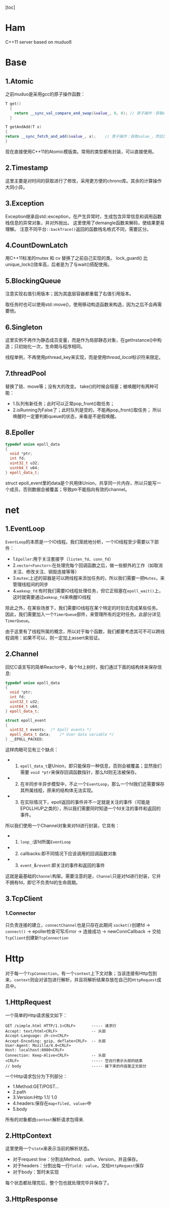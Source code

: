 [toc]

# Ham
C++11 server based on muduoß

# Base 

## 1.Atomic
之前muduo是采用gcc的原子操作函数：
```cpp
T get()
  {
    return __sync_val_compare_and_swap(&value_, 0, 0); // 原子操作：获取value_（等于0设置为0，也是获取value_）
  }

T getAndAdd(T x)
{
return __sync_fetch_and_add(&value_, x);    // 原子操作：获取value_，然后加上给定的X
}
```
现在直接使用C++11的Atomic模版类。常用的类型都有封装，可以直接使用。

## 2.Timestamp
这里主要是对时间的获取进行了修改，采用更方便的chrono库。其余的计算操作大同小异。

## 3.Exception
Exception继承自std::exception，在产生异常时，生成包含异常信息和调用函数栈信息的异常对象，并对外抛出。
这里使用了demangle函数来解码，使结果更易理解。
注意不同平台```::backTrace()```返回的函数栈名格式不同，需要区分。

## 4.CountDownLatch 
用C++11标准的mutex 和 cv 替换了之前自己实现的类。
lock_guard() 比 unique_lock()效率高，后者是为了与wait()搭配使用。

## 5.BlockingQueue
注意实现右值引用版本；因为其底层容器都重载了右值引用版本。

取任务时也可以使用std::move()，使用移动构造函数来构造，因为之后不会再需要他。

## 6.Singleton
这里实例不再作为静态成员变量，而是作为局部静态对象，在getInstance()中构造；只初始化一次，生命期与程序相同。

线程单例，不再使用pthread_key来实现，而是使用*thread_local*标识符来限定。

## 7.threadPool
替换了锁、move等；没有大的改变。
take()的时候会阻塞；被唤醒时有两种可能：
* 1.队列有新任务；此时可以正常pop_front()取任务；
* 2.isRunning为False了；此时队列是空的，不能再pop_front()取任务；
所以唤醒时一定要判断queue的状态，来看是不是假唤醒。

## 8.Epoller
```cpp
typedef union epoll_data
{
  void *ptr;
  int fd;
  uint32_t u32;
  uint64_t u64;
} epoll_data_t;
```
struct epoll_event里的data是个共用体Union，共享同一片内存，所以只能写一个成员，否则数据会被覆盖；导致ptr不能指向有效的channel。

# net

## 1.EventLoop
```EventLoop```的本质是一个IO线程。我们笼统地分析，一个IO线程至少需要以下部件：
* 1.```Epoller```:用于关注套接字（```listen_fd```、```conn_fd```）
* 2.```vector<Functor>```:在处理完每个回调函数之后，做一些额外的工作（如取消关注、修改关注、销毁连接等等）
* 3.```mutex```:上述的容器是可以跨线程来添加任务的，所以我们需要一把```Mutex```，来管理线程间的同步
* 4.```wakeup_fd```:有时我们需要IO线程处理任务，但它正阻塞在```epoll_wait()```上，这时就需要通过```wakeup_fd```来唤醒IO线程

除此之外，在某些场景下，我们需要IO线程在某个特定的时刻去完成某些任务。因此，我们需要加入一个```TimerQueue```部件，来管理所有的定时任务。此部分详见```TimerQueue```。

由于这里有了线程所属的概念，所以对于每个函数，我们都要考虑其可不可以跨线程调用：如果不可以，则一定加上assert来验证。

## 2.Channel
回忆C语言写的简单Reactor中，每个fd上树时，我们通过下面的结构体来保存信息:
```cpp
typedef union epoll_data
{
  void *ptr;
  int fd;
  uint32_t u32;
  uint64_t u64;
} epoll_data_t;

struct epoll_event
{
  uint32_t events;	/* Epoll events */
  epoll_data_t data;	/* User data variable */
} __EPOLL_PACKED;
```

这样肉眼可见有三个缺点：
* 1. ```epoll_data_t```是Union，即只能保存一种信息，否则会被覆盖；显然我们需要
```void *ptr```来保存回调函数指针，那么fd则无法被保存。
* 2. 在半同步半异步模型中，不止一个```EventLoop```，那么一个fd我们还需要保存其所属线程，原来的结构体无法实现。
* 3. 在实际情况下，epoll返回的事件并不一定就是关注的事件（可能是EPOLLHUP之类的），所以我们需要同时知道一个fd关注的事件和返回的事件。

所以我们使用一个Channel对象来对fd进行封装，它具有：
* 1. ```loop_```:该fd所属```EventLoop```
* 2. callbacks:即不同情况下应该调用的回调函数对象
* 3. ```event_```&```revent```:即关注的事件和返回的事件

这就是最基础的```Channel```构架。需要注意的是，```Channel```只是对fd进行封装，它并不拥有fd，即它不负责fd的生命周期。

## 3.TcpClient
### 1.Connector
只负责连接的建立，```connectChannel```也是只存在此期间
```socket()```创建fd -> ```connect()``` -> epoller检查可写/Error -> 连接成功 -> newConnCallback -> 交给```TcpClient```创建新```TcpConnection```


# Http
对于每一个```TcpConnection```，有一个```context```上下文对象；当该连接有Http包到来，```context```则会对该包进行解析，并且将解析结果存放在自己的```HttpRequest```成员中。

## 1.HttpRequest
一个简单的Http请求报文如下：

    GET /simple.html HTTP/1.1<CRLF>       ----- 请求行 
    Accept: text/html<CRLF>               -- 头部
    Accept-Language: zh-cn<CRLF>             
    Accept-Encoding: gzip, deflate<CRLF>  -- 头部 
    User-Agent: Mozilla/4.0<CRLF>            
    Host: localhost:8080<CRLF>               
    Connection: Keep-Alive<CRLF>          -- 头部
    <CRLF>                                ----- 空白行表示头部的结束
    // body                               ----- 接下来的内容是正文部分

一个Http请求包分为下列部分：
* 1.Method:GET/POST...
* 2.path
* 3.Version:Http 1.1/ 1.0
* 4.headers:保存在```map<filed, value>```中
* 5.body

所有的对象都由```context```解析请求包得来.

## 2.HttpContext
这里使用一个```state```来表示当前的解析状态。
* 对于request line：分割出Method、path、Version，并且保存。
* 对于headers：分割出每一行```field: value```，交给```HttpRequest```保存
* 对于body：暂时未实现

每个状态都处理完后，整个包也就处理完毕并保存了。

## 3.HttpResponse